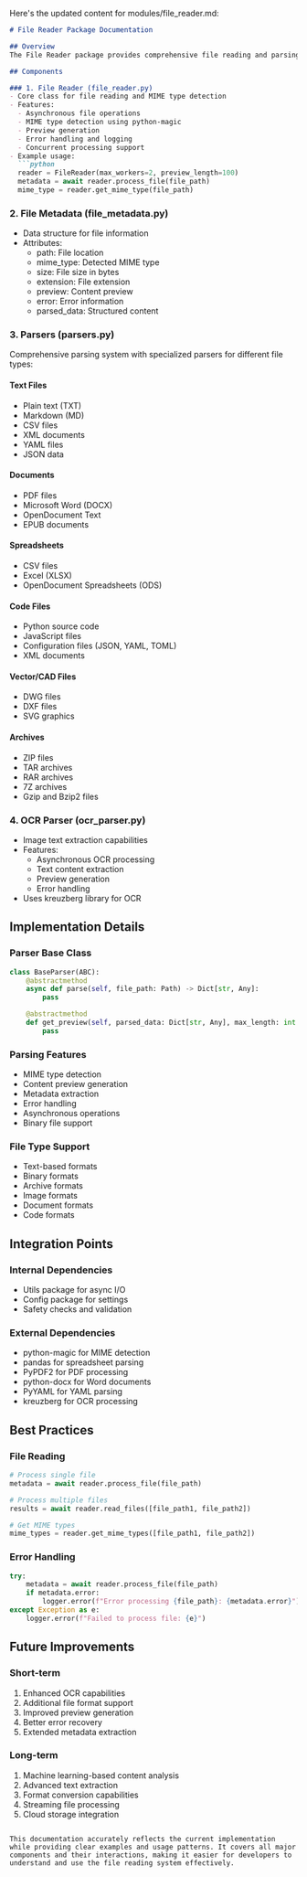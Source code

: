 Here's the updated content for modules/file_reader.md:

```markdown
# File Reader Package Documentation

## Overview
The File Reader package provides comprehensive file reading and parsing capabilities with support for multiple file formats. It implements MIME type detection, asynchronous I/O operations, and specialized parsers for various file types including documents, spreadsheets, code files, and images with OCR support.

## Components

### 1. File Reader (file_reader.py)
- Core class for file reading and MIME type detection
- Features:
  - Asynchronous file operations
  - MIME type detection using python-magic
  - Preview generation
  - Error handling and logging
  - Concurrent processing support
- Example usage:
  ```python
  reader = FileReader(max_workers=2, preview_length=100)
  metadata = await reader.process_file(file_path)
  mime_type = reader.get_mime_type(file_path)
  ```

### 2. File Metadata (file_metadata.py)

- Data structure for file information
- Attributes:
  - path: File location
  - mime_type: Detected MIME type
  - size: File size in bytes
  - extension: File extension
  - preview: Content preview
  - error: Error information
  - parsed_data: Structured content

### 3. Parsers (parsers.py)

Comprehensive parsing system with specialized parsers for different file types:

#### Text Files

- Plain text (TXT)
- Markdown (MD)
- CSV files
- XML documents
- YAML files
- JSON data

#### Documents

- PDF files
- Microsoft Word (DOCX)
- OpenDocument Text
- EPUB documents

#### Spreadsheets

- CSV files
- Excel (XLSX)
- OpenDocument Spreadsheets (ODS)

#### Code Files

- Python source code
- JavaScript files
- Configuration files (JSON, YAML, TOML)
- XML documents

#### Vector/CAD Files

- DWG files
- DXF files
- SVG graphics

#### Archives

- ZIP files
- TAR archives
- RAR archives
- 7Z archives
- Gzip and Bzip2 files

### 4. OCR Parser (ocr_parser.py)

- Image text extraction capabilities
- Features:
  - Asynchronous OCR processing
  - Text content extraction
  - Preview generation
  - Error handling
- Uses kreuzberg library for OCR

## Implementation Details

### Parser Base Class

```python
class BaseParser(ABC):
    @abstractmethod
    async def parse(self, file_path: Path) -> Dict[str, Any]:
        pass

    @abstractmethod
    def get_preview(self, parsed_data: Dict[str, Any], max_length: int = 1000) -> str:
        pass
```

### Parsing Features

- MIME type detection
- Content preview generation
- Metadata extraction
- Error handling
- Asynchronous operations
- Binary file support

### File Type Support

- Text-based formats
- Binary formats
- Archive formats
- Image formats
- Document formats
- Code formats

## Integration Points

### Internal Dependencies

- Utils package for async I/O
- Config package for settings
- Safety checks and validation

### External Dependencies

- python-magic for MIME detection
- pandas for spreadsheet parsing
- PyPDF2 for PDF processing
- python-docx for Word documents
- PyYAML for YAML parsing
- kreuzberg for OCR processing

## Best Practices

### File Reading

```python
# Process single file
metadata = await reader.process_file(file_path)

# Process multiple files
results = await reader.read_files([file_path1, file_path2])

# Get MIME types
mime_types = reader.get_mime_types([file_path1, file_path2])
```

### Error Handling

```python
try:
    metadata = await reader.process_file(file_path)
    if metadata.error:
        logger.error(f"Error processing {file_path}: {metadata.error}")
except Exception as e:
    logger.error(f"Failed to process file: {e}")
```

## Future Improvements

### Short-term

1. Enhanced OCR capabilities
2. Additional file format support
3. Improved preview generation
4. Better error recovery
5. Extended metadata extraction

### Long-term

1. Machine learning-based content analysis
2. Advanced text extraction
3. Format conversion capabilities
4. Streaming file processing
5. Cloud storage integration

```

This documentation accurately reflects the current implementation while providing clear examples and usage patterns. It covers all major components and their interactions, making it easier for developers to understand and use the file reading system effectively.

